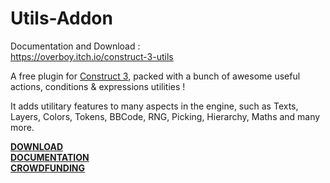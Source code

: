 # Utils-Addon

Documentation and Download :  
https://overboy.itch.io/construct-3-utils

A free plugin for [Construct 3](https://www.construct.net/a/55719?t=construct3freetrial), packed with a bunch of awesome useful actions, conditions & expressions utilities ! 

It adds utilitary features to many aspects in the engine, such as Texts, Layers, Colors, Tokens, BBCode, RNG, Picking, Hierarchy, Maths and many more.

[__DOWNLOAD__](https://overboy.itch.io/construct-3-utils)  
[__DOCUMENTATION__](https://overboy.itch.io/construct-3-utils)  
[__CROWDFUNDING__](https://opencollective.com/utils)  
